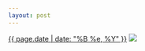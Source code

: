 ```yaml
---
layout: post
---
```


<p>
  <time><a href="/433">{{ page.date | date: "%B %e, %Y" }}</a></time>
  <a href="/433"><img src="{{ site.assets_url }}/433-419.jpg" srcset="{{ site.assets_url }}/433-838.jpg 838w, {{ site.assets_url }}/433-628.jpg 628w, {{ site.assets_url }}/433-419.jpg 419w, {{ site.assets_url }}/433-210.jpg 210w" sizes="(min-width: 700px) 50vw, calc(100vw - 2rem)" /></a>
</p>
